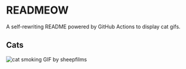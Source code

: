 # READMEOW

A self-rewriting README powered by GitHub Actions to display cat gifs.

## Cats

![cat smoking GIF by sheepfilms](https://media0.giphy.com/media/l0ExdMHUDKteztyfe/200.gif?cid=9acd02daglu1onsp33l2wr09rx4vlj793pulknoae68gpyzv&ep=v1_gifs_search&rid=200.gif&ct=g)

